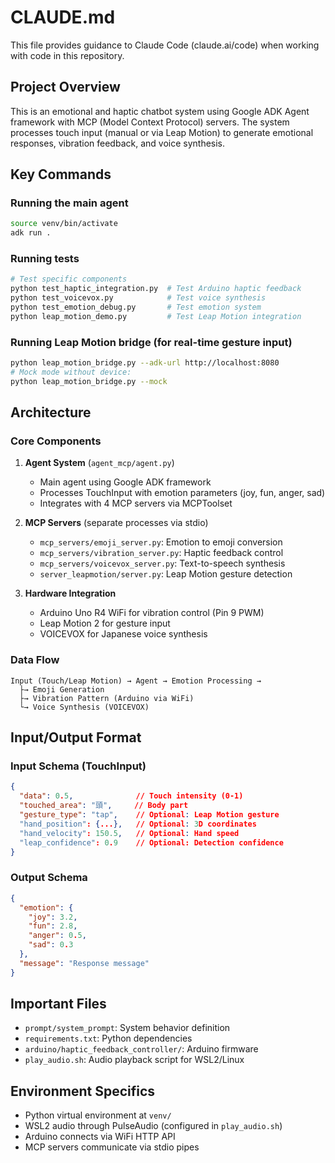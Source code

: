 # CLAUDE.md

This file provides guidance to Claude Code (claude.ai/code) when working with code in this repository.

## Project Overview

This is an emotional and haptic chatbot system using Google ADK Agent framework with MCP (Model Context Protocol) servers. The system processes touch input (manual or via Leap Motion) to generate emotional responses, vibration feedback, and voice synthesis.

## Key Commands

### Running the main agent
```bash
source venv/bin/activate
adk run .
```

### Running tests
```bash
# Test specific components
python test_haptic_integration.py  # Test Arduino haptic feedback
python test_voicevox.py            # Test voice synthesis
python test_emotion_debug.py       # Test emotion system
python leap_motion_demo.py         # Test Leap Motion integration
```

### Running Leap Motion bridge (for real-time gesture input)
```bash
python leap_motion_bridge.py --adk-url http://localhost:8080
# Mock mode without device:
python leap_motion_bridge.py --mock
```

## Architecture

### Core Components

1. **Agent System** (`agent_mcp/agent.py`)
   - Main agent using Google ADK framework
   - Processes TouchInput with emotion parameters (joy, fun, anger, sad)
   - Integrates with 4 MCP servers via MCPToolset

2. **MCP Servers** (separate processes via stdio)
   - `mcp_servers/emoji_server.py`: Emotion to emoji conversion
   - `mcp_servers/vibration_server.py`: Haptic feedback control
   - `mcp_servers/voicevox_server.py`: Text-to-speech synthesis
   - `server_leapmotion/server.py`: Leap Motion gesture detection

3. **Hardware Integration**
   - Arduino Uno R4 WiFi for vibration control (Pin 9 PWM)
   - Leap Motion 2 for gesture input
   - VOICEVOX for Japanese voice synthesis

### Data Flow
```
Input (Touch/Leap Motion) → Agent → Emotion Processing →
  ├→ Emoji Generation
  ├→ Vibration Pattern (Arduino via WiFi)
  └→ Voice Synthesis (VOICEVOX)
```

## Input/Output Format

### Input Schema (TouchInput)
```json
{
  "data": 0.5,              // Touch intensity (0-1)
  "touched_area": "頭",     // Body part
  "gesture_type": "tap",    // Optional: Leap Motion gesture
  "hand_position": {...},   // Optional: 3D coordinates
  "hand_velocity": 150.5,   // Optional: Hand speed
  "leap_confidence": 0.9    // Optional: Detection confidence
}
```

### Output Schema
```json
{
  "emotion": {
    "joy": 3.2,
    "fun": 2.8,
    "anger": 0.5,
    "sad": 0.3
  },
  "message": "Response message"
}
```

## Important Files

- `prompt/system_prompt`: System behavior definition
- `requirements.txt`: Python dependencies
- `arduino/haptic_feedback_controller/`: Arduino firmware
- `play_audio.sh`: Audio playback script for WSL2/Linux

## Environment Specifics

- Python virtual environment at `venv/`
- WSL2 audio through PulseAudio (configured in `play_audio.sh`)
- Arduino connects via WiFi HTTP API
- MCP servers communicate via stdio pipes